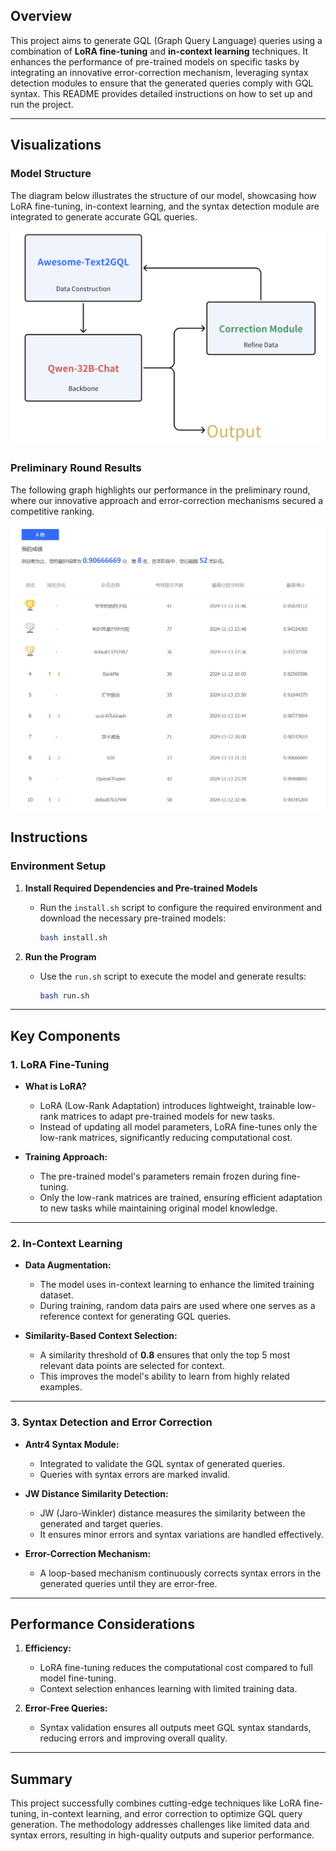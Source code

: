 ## Overview

This project aims to generate GQL (Graph Query Language) queries using a combination of **LoRA fine-tuning** and **in-context learning** techniques. It enhances the performance of pre-trained models on specific tasks by integrating an innovative error-correction mechanism, leveraging syntax detection modules to ensure that the generated queries comply with GQL syntax. This README provides detailed instructions on how to set up and run the project.

---
## Visualizations
### Model Structure
The diagram below illustrates the structure of our model, showcasing how LoRA fine-tuning, in-context learning, and the syntax detection module are integrated to generate accurate GQL queries.

![Model Structure](temp/structure.png)

### Preliminary Round Results
The following graph highlights our performance in the preliminary round, where our innovative approach and error-correction mechanisms secured a competitive ranking.

![Preliminary Round Results](temp/rank.png)

## Instructions

### Environment Setup
1. **Install Required Dependencies and Pre-trained Models**
   - Run the `install.sh` script to configure the required environment and download the necessary pre-trained models:
     ```bash
     bash install.sh
     ```

2. **Run the Program**
   - Use the `run.sh` script to execute the model and generate results:
     ```bash
     bash run.sh
     ```

---

## Key Components

### 1. LoRA Fine-Tuning
- **What is LoRA?**
  - LoRA (Low-Rank Adaptation) introduces lightweight, trainable low-rank matrices to adapt pre-trained models for new tasks.
  - Instead of updating all model parameters, LoRA fine-tunes only the low-rank matrices, significantly reducing computational cost.

- **Training Approach:**
  - The pre-trained model's parameters remain frozen during fine-tuning.
  - Only the low-rank matrices are trained, ensuring efficient adaptation to new tasks while maintaining original model knowledge.

---

### 2. In-Context Learning
- **Data Augmentation:**
  - The model uses in-context learning to enhance the limited training dataset.
  - During training, random data pairs are used where one serves as a reference context for generating GQL queries.

- **Similarity-Based Context Selection:**
  - A similarity threshold of **0.8** ensures that only the top 5 most relevant data points are selected for context.
  - This improves the model's ability to learn from highly related examples.

---

### 3. Syntax Detection and Error Correction
- **Antr4 Syntax Module:**
  - Integrated to validate the GQL syntax of generated queries.
  - Queries with syntax errors are marked invalid.

- **JW Distance Similarity Detection:**
  - JW (Jaro-Winkler) distance measures the similarity between the generated and target queries.
  - It ensures minor errors and syntax variations are handled effectively.

- **Error-Correction Mechanism:**
  - A loop-based mechanism continuously corrects syntax errors in the generated queries until they are error-free.

---

## Performance Considerations
1. **Efficiency:**
   - LoRA fine-tuning reduces the computational cost compared to full model fine-tuning.
   - Context selection enhances learning with limited training data.

2. **Error-Free Queries:**
   - Syntax validation ensures all outputs meet GQL syntax standards, reducing errors and improving overall quality.

---

## Summary
This project successfully combines cutting-edge techniques like LoRA fine-tuning, in-context learning, and error correction to optimize GQL query generation. The methodology addresses challenges like limited data and syntax errors, resulting in high-quality outputs and superior performance.
